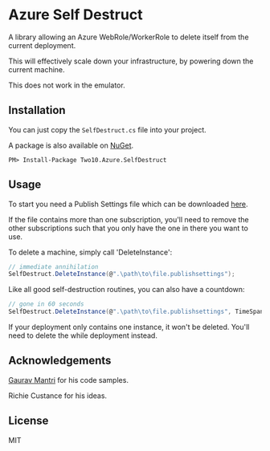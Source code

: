 # Azure Self Destruct

A library allowing an Azure WebRole/WorkerRole to delete itself from the current deployment.


This will effectively scale down your infrastructure, by powering down the current machine.


This does not work in the emulator.

## Installation

You can just copy the `SelfDestruct.cs` file into your project. 

A package is also available on [NuGet](https://www.nuget.org/packages/Two10.Azure.SelfDestruct/).

```
PM> Install-Package Two10.Azure.SelfDestruct
```

## Usage

To start you need a Publish Settings file which can be downloaded [here](http://go.microsoft.com/fwlink/?LinkId=254432).


If the file contains more than one subscription, you'll need to remove the other subscriptions such that you only have the one in there you want to use.


To delete a machine, simply call 'DeleteInstance':


```c#
// immediate annihilation
SelfDestruct.DeleteInstance(@".\path\to\file.publishsettings");
```


Like all good self-destruction routines, you can also have a countdown:


```c#
// gone in 60 seconds
SelfDestruct.DeleteInstance(@".\path\to\file.publishsettings", TimeSpan.FromSeconds(60));
```

If your deployment only contains one instance, it won't be deleted. You'll need to delete the while deployment instead.


## Acknowledgements

[Gaurav Mantri](http://gauravmantri.com/) for his code samples.


Richie Custance for his ideas.

## License

MIT
